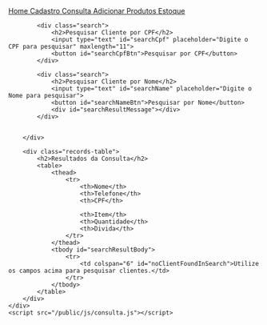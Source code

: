 <!DOCTYPE html>
<html lang="pt-br">
<head>
    <meta charset="UTF-8">
    <meta name="viewport" content="width=device-width, initial-scale=1.0">
    <title>Consultas</title>
    <link rel="stylesheet" href="https://cdnjs.cloudflare.com/ajax/libs/font-awesome/6.0.0-beta3/css/all.min.css">
    <link rel="stylesheet" href="/public/css/styles.css">
    <link rel="stylesheet" href="/public/css/consulta.css">
</head>
<body>
    <div class="menu-wrapper">
        <nav class="menu-nav">
            <a href="index.html" class="menu-item home-item">
                <i class="fas fa-home"></i> Home
            </a>
            <a href="cadastro.html" class="menu-item cadastro-item">
                <i class="fas fa-user-plus"></i> Cadastro
            </a>
            <a href="consulta.html" class="menu-item consulta-item">
                <i class="fas fa-search"></i> Consulta
            </a>
            <a href="adicionarProdutos.html" class="menu-item adicionar-produtos-item">
                <i class="fas fa-cart-plus"></i> Adicionar Produtos
            </a>
            <a href="estoque.html" class="menu-item estoque-item">
                <i class="fas fa-box"></i> Estoque
            </a>
        </nav>
    </div>
    <div class="container" id="container-search">
        <div class="registration-form" id="registration-form-search">

            <div class="search">
                <h2>Pesquisar Cliente por CPF</h2>
                <input type="text" id="searchCpf" placeholder="Digite o CPF para pesquisar" maxlength="11">
                <button id="searchCpfBtn">Pesquisar por CPF</button>
            </div>
        
            <div class="search">
                <h2>Pesquisar Cliente por Nome</h2>
                <input type="text" id="searchName" placeholder="Digite o Nome para pesquisar">
                <button id="searchNameBtn">Pesquisar por Nome</button>
                <div id="searchResultMessage"></div>
            </div>
            
             
        </div>

        <div class="records-table">
            <h2>Resultados da Consulta</h2>
            <table>
                <thead>
                    <tr>
                        <th>Nome</th>
                        <th>Telefone</th>
                        <th>CPF</th>
                        
                        <th>Item</th>
                        <th>Quantidade</th>
                        <th>Divida</th>
                    </tr>
                </thead>
                <tbody id="searchResultBody">
                    <tr>
                        <td colspan="6" id="noClientFoundInSearch">Utilize os campos acima para pesquisar clientes.</td>
                    </tr>
                </tbody>
            </table>
        </div>
    </div>
    <script src="/public/js/consulta.js"></script>
</body>
</html>